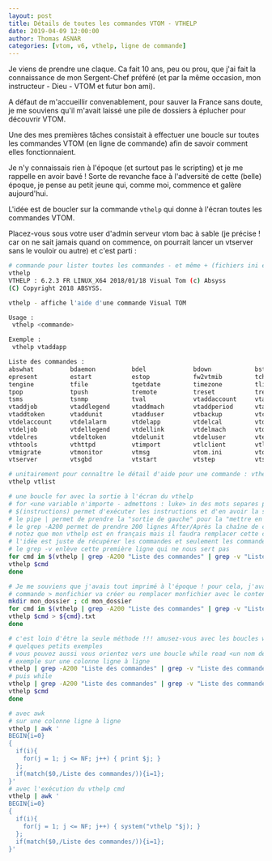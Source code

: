 ```yaml
---
layout: post
title: Détails de toutes les commandes VTOM - VTHELP
date: 2019-04-09 12:00:00
author: Thomas ASNAR
categories: [vtom, v6, vthelp, ligne de commande]
---
```

Je viens de prendre une claque. Ca fait 10 ans, peu ou prou, que j'ai fait la connaissance de mon Sergent-Chef préféré (et par la même occasion, mon instructeur - Dieu - VTOM et futur bon ami).

A défaut de m'accueillir convenablement, pour sauver la France sans doute, je me souviens qu'il m'avait laissé une pile de dossiers à éplucher pour découvrir VTOM.

Une des mes premières tâches consistait à effectuer une boucle sur toutes les commandes VTOM (en ligne de commande) afin de savoir comment elles fonctionnaient.

Je n'y connaissais rien à l'époque (et surtout pas le scripting) et je me rappelle en avoir bavé ! Sorte de revanche face à l'adversité de cette (belle) époque, je pense au petit jeune qui, comme moi, commence et galère aujourd'hui.

L'idée est de boucler sur la commande `vthelp` qui donne à l'écran toutes les commandes VTOM.

Placez-vous sous votre user d'admin serveur vtom bac à sable (je précise ! car on ne sait jamais quand on commence, on pourrait lancer un vtserver sans le vouloir ou autre) et c'est parti :

```bash
# commande pour lister toutes les commandes - et même + (fichiers ini etc)
vthelp
VTHELP : 6.2.3 FR LINUX_X64 2018/01/18 Visual Tom (c) Absyss
(C) Copyright 2018 ABSYSS.

vthelp - affiche l'aide d'une commande Visual TOM

Usage :
 vthelp <commande>

Exemple :
 vthelp vtaddapp

Liste des commandes :
abswhat          bdaemon          bdel             bdown            bstat            buser            eclear
epresent         estart           estop            fw2vtmib         tchkdate         tdateinfo        tempty
tengine          tfile            tgetdate         timezone         tlist            tmail            tmessage
tpop             tpush            tremote          treset           tresetApp        tresetJob        tsend
tsms             tsnmp            tval             vtaddaccount     vtaddapp         vtaddcal         vtadddate
vtaddjob         vtaddlegend      vtaddmach        vtaddperiod      vtaddprofile     vtaddqueue       vtaddres
vtaddtoken       vtaddunit        vtadduser        vtbackup         vtcmd            vtcopy           vtdcs
vtdelaccount     vtdelalarm       vtdelapp         vtdelcal         vtdeldate        vtdelenv         vtdelinstruction
vtdeljob         vtdellegend      vtdellink        vtdelmach        vtdelperiod      vtdelprofile     vtdelqueue
vtdelres         vtdeltoken       vtdelunit        vtdeluser        vtexport         vtgestlog        vthelp
vthtools         vthttpd          vtimport         vtlclient        vtlist           vtmachine        vtmanager
vtmigrate        vtmonitor        vtmsg            vtom.ini         vtomkill         vtping           vtplan
vtserver         vtsgbd           vtstart          vtstep           vtstools         vttdf            VTXVision.ini

# unitairement pour connaître le détail d'aide pour une commande : vthelp <une commande vtom>
vthelp vtlist

# une boucle for avec la sortie à l'écran du vthelp 
# for <une variable n'importe - admettons : luke> in des mots separes par un espace; do # ici on écrit toutes les instructions qu'on souhaite séparées par un point virgule ou un saut de ligne - et on pourra reprendre la variable for luke du début en rajoutant un $ dollar. ex echo $luke ; done
# $(instructions) permet d'exécuter les instructions et d'en avoir la sortie à l'écran - plus ou moins idem que `instructions`
# le pipe | permet de prendre la "sortie de gauche" pour la "mettre en entrée" de la commande à droite
# le grep -A200 permet de prendre 200 lignes After/Après la chaîne de caractères "Liste des commandes" - c'est arbitraire
# notez que mon vthelp est en français mais il faudra remplacer cette chaîne de caractère si vous êtez dans une autre langue ou que la sortie du vthelp change
# l'idée est juste de récupérer les commandes et seulement les commandes de la sortie à l'écran du vthelp
# le grep -v enlève cette première ligne qui ne nous sert pas
for cmd in $(vthelp | grep -A200 "Liste des commandes" | grep -v "Liste des commandes"); do
vthelp $cmd
done

# Je me souviens que j'avais tout imprimé à l'époque ! pour cela, j'avais tout mis dans des fichiers txt, rapatriés ces derniers, et imprimés
# commande > monfichier va créer ou remplacer monfichier avec le contenu de la sortie d'écran de commande
mkdir mon_dossier ; cd mon_dossier
for cmd in $(vthelp | grep -A200 "Liste des commandes" | grep -v "Liste des commandes"); do
vthelp $cmd > ${cmd}.txt
done

# c'est loin d'être la seule méthode !!! amusez-vous avec les boucles while, for, awk
# quelques petits exemples
# vous pouvez aussi vous orientez vers une boucle while read <un nom de variable, peu importe> mais dans ce cas, il faudra "parser votre" ligne car une ligne contient plusieurs commandes (ou mettre à plat les commandes ligne à ligne)
# exemple sur une colonne ligne à ligne
vthelp | grep -A200 "Liste des commandes" | grep -v "Liste des commandes" | tr [:space:] "\n" | egrep -v "^$"
# puis while
vthelp | grep -A200 "Liste des commandes" | grep -v "Liste des commandes" | tr [:space:] "\n" | egrep -v "^$" | while read cmd ;do
vthelp $cmd
done

# avec awk
# sur une colonne ligne à ligne
vthelp | awk '
BEGIN{i=0}
{
  if(i){
    for(j = 1; j <= NF; j++) { print $j; }
  };
  if(match($0,/Liste des commandes/)){i=1};
}'
# avec l'exécution du vthelp cmd
vthelp | awk '
BEGIN{i=0}
{
  if(i){
    for(j = 1; j <= NF; j++) { system("vthelp "$j); }
  };
  if(match($0,/Liste des commandes/)){i=1};
}'
```
